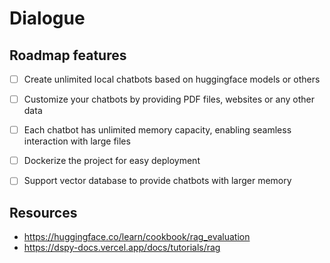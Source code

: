 # Dialogue

## Roadmap features

- [ ] Create unlimited local chatbots based on huggingface models or others
- [ ] Customize your chatbots by providing PDF files, websites or any other data
- [ ] Each chatbot has unlimited memory capacity, enabling seamless interaction with large files
- [ ] Dockerize the project for easy deployment
- [ ] Support vector database to provide chatbots with larger memory
 
 
## Resources
 
- https://huggingface.co/learn/cookbook/rag_evaluation
- https://dspy-docs.vercel.app/docs/tutorials/rag